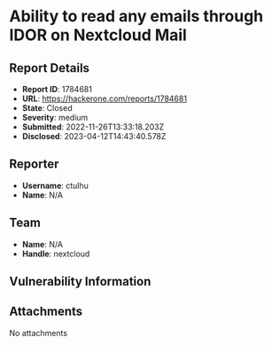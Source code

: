 # Ability to read any emails through IDOR on Nextcloud Mail

## Report Details
- **Report ID**: 1784681
- **URL**: https://hackerone.com/reports/1784681
- **State**: Closed
- **Severity**: medium
- **Submitted**: 2022-11-26T13:33:18.203Z
- **Disclosed**: 2023-04-12T14:43:40.578Z

## Reporter
- **Username**: ctulhu
- **Name**: N/A

## Team
- **Name**: N/A
- **Handle**: nextcloud

## Vulnerability Information


## Attachments
No attachments
